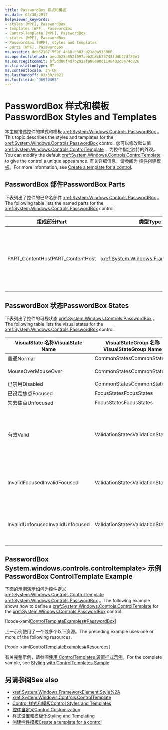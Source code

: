 ```yaml
---
title: PasswordBox 样式和模板
ms.date: 03/30/2017
helpviewer_keywords:
- styles [WPF], PasswordBox
- templates [WPF], PasswordBox
- ControlTemplate [WPF], PasswordBox
- states [WPF], PasswordBox
- PasswordBox [WPF], styles and templates
- parts [WPF], PasswordBox
ms.assetid: deb52107-959f-4a60-b303-d21a0a933060
ms.openlocfilehash: aecd625a052f097aeb2b8cb73743fd4b47df89e1
ms.sourcegitcommit: bf5dd80f4d7b202afa90e90d1148402c5474d826
ms.translationtype: MT
ms.contentlocale: zh-CN
ms.lasthandoff: 03/30/2021
ms.locfileid: "96970465"
---
```

# <a name="passwordbox-styles-and-templates"></a><span data-ttu-id="fbf59-102">PasswordBox 样式和模板</span><span class="sxs-lookup"><span data-stu-id="fbf59-102">PasswordBox Styles and Templates</span></span>

<span data-ttu-id="fbf59-103">本主题描述控件的样式和模板 <xref:System.Windows.Controls.PasswordBox> 。</span><span class="sxs-lookup"><span data-stu-id="fbf59-103">This topic describes the styles and templates for the <xref:System.Windows.Controls.PasswordBox> control.</span></span> <span data-ttu-id="fbf59-104">您可以修改默认值 <xref:System.Windows.Controls.ControlTemplate> ，为控件指定独特的外观。</span><span class="sxs-lookup"><span data-stu-id="fbf59-104">You can modify the default <xref:System.Windows.Controls.ControlTemplate> to give the control a unique appearance.</span></span> <span data-ttu-id="fbf59-105">有关详细信息，请参阅为 [控件创建模板](/dotnet/desktop-wpf/themes/how-to-create-apply-template)。</span><span class="sxs-lookup"><span data-stu-id="fbf59-105">For more information, see [Create a template for a control](/dotnet/desktop-wpf/themes/how-to-create-apply-template).</span></span>

## <a name="passwordbox-parts"></a><span data-ttu-id="fbf59-106">PasswordBox 部件</span><span class="sxs-lookup"><span data-stu-id="fbf59-106">PasswordBox Parts</span></span>

<span data-ttu-id="fbf59-107">下表列出了控件的已命名部件 <xref:System.Windows.Controls.PasswordBox> 。</span><span class="sxs-lookup"><span data-stu-id="fbf59-107">The following table lists the named parts for the <xref:System.Windows.Controls.PasswordBox> control.</span></span>

|<span data-ttu-id="fbf59-108">组成部分</span><span class="sxs-lookup"><span data-stu-id="fbf59-108">Part</span></span>|<span data-ttu-id="fbf59-109">类型</span><span class="sxs-lookup"><span data-stu-id="fbf59-109">Type</span></span>|<span data-ttu-id="fbf59-110">说明</span><span class="sxs-lookup"><span data-stu-id="fbf59-110">Description</span></span>|
|-|-|-|
|<span data-ttu-id="fbf59-111">PART_ContentHost</span><span class="sxs-lookup"><span data-stu-id="fbf59-111">PART_ContentHost</span></span>|<xref:System.Windows.FrameworkElement>|<span data-ttu-id="fbf59-112">一个可包含的可视元素 <xref:System.Windows.FrameworkElement> 。</span><span class="sxs-lookup"><span data-stu-id="fbf59-112">A visual element that can contain a <xref:System.Windows.FrameworkElement>.</span></span> <span data-ttu-id="fbf59-113">的文本 <xref:System.Windows.Controls.PasswordBox> 显示在此元素中。</span><span class="sxs-lookup"><span data-stu-id="fbf59-113">The text of the <xref:System.Windows.Controls.PasswordBox> is displayed in this element.</span></span>|

## <a name="passwordbox-states"></a><span data-ttu-id="fbf59-114">PasswordBox 状态</span><span class="sxs-lookup"><span data-stu-id="fbf59-114">PasswordBox States</span></span>

<span data-ttu-id="fbf59-115">下表列出了控件的可视状态 <xref:System.Windows.Controls.PasswordBox> 。</span><span class="sxs-lookup"><span data-stu-id="fbf59-115">The following table lists the visual states for the <xref:System.Windows.Controls.PasswordBox> control.</span></span>

|<span data-ttu-id="fbf59-116">VisualState 名称</span><span class="sxs-lookup"><span data-stu-id="fbf59-116">VisualState Name</span></span>|<span data-ttu-id="fbf59-117">VisualStateGroup 名称</span><span class="sxs-lookup"><span data-stu-id="fbf59-117">VisualStateGroup Name</span></span>|<span data-ttu-id="fbf59-118">描述</span><span class="sxs-lookup"><span data-stu-id="fbf59-118">Description</span></span>|
|-|-|-|
|<span data-ttu-id="fbf59-119">普通</span><span class="sxs-lookup"><span data-stu-id="fbf59-119">Normal</span></span>|<span data-ttu-id="fbf59-120">CommonStates</span><span class="sxs-lookup"><span data-stu-id="fbf59-120">CommonStates</span></span>|<span data-ttu-id="fbf59-121">默认状态。</span><span class="sxs-lookup"><span data-stu-id="fbf59-121">The default state.</span></span>|
|<span data-ttu-id="fbf59-122">MouseOver</span><span class="sxs-lookup"><span data-stu-id="fbf59-122">MouseOver</span></span>|<span data-ttu-id="fbf59-123">CommonStates</span><span class="sxs-lookup"><span data-stu-id="fbf59-123">CommonStates</span></span>|<span data-ttu-id="fbf59-124">鼠标指针悬停在控件上方。</span><span class="sxs-lookup"><span data-stu-id="fbf59-124">The mouse pointer is positioned over the control.</span></span>|
|<span data-ttu-id="fbf59-125">已禁用</span><span class="sxs-lookup"><span data-stu-id="fbf59-125">Disabled</span></span>|<span data-ttu-id="fbf59-126">CommonStates</span><span class="sxs-lookup"><span data-stu-id="fbf59-126">CommonStates</span></span>|<span data-ttu-id="fbf59-127">已禁用控件。</span><span class="sxs-lookup"><span data-stu-id="fbf59-127">The control is disabled.</span></span>|
|<span data-ttu-id="fbf59-128">已设定焦点</span><span class="sxs-lookup"><span data-stu-id="fbf59-128">Focused</span></span>|<span data-ttu-id="fbf59-129">FocusStates</span><span class="sxs-lookup"><span data-stu-id="fbf59-129">FocusStates</span></span>|<span data-ttu-id="fbf59-130">控件有焦点。</span><span class="sxs-lookup"><span data-stu-id="fbf59-130">The control has focus.</span></span>|
|<span data-ttu-id="fbf59-131">失去焦点</span><span class="sxs-lookup"><span data-stu-id="fbf59-131">Unfocused</span></span>|<span data-ttu-id="fbf59-132">FocusStates</span><span class="sxs-lookup"><span data-stu-id="fbf59-132">FocusStates</span></span>|<span data-ttu-id="fbf59-133">控件没有焦点。</span><span class="sxs-lookup"><span data-stu-id="fbf59-133">The control does not have focus.</span></span>|
|<span data-ttu-id="fbf59-134">有效</span><span class="sxs-lookup"><span data-stu-id="fbf59-134">Valid</span></span>|<span data-ttu-id="fbf59-135">ValidationStates</span><span class="sxs-lookup"><span data-stu-id="fbf59-135">ValidationStates</span></span>|<span data-ttu-id="fbf59-136">控件使用 <xref:System.Windows.Controls.Validation> 类， <xref:System.Windows.Controls.Validation.HasError%2A?displayProperty=nameWithType> 附加属性为 `false` 。</span><span class="sxs-lookup"><span data-stu-id="fbf59-136">The control uses the <xref:System.Windows.Controls.Validation> class and the <xref:System.Windows.Controls.Validation.HasError%2A?displayProperty=nameWithType> attached property is `false`.</span></span>|
|<span data-ttu-id="fbf59-137">InvalidFocused</span><span class="sxs-lookup"><span data-stu-id="fbf59-137">InvalidFocused</span></span>|<span data-ttu-id="fbf59-138">ValidationStates</span><span class="sxs-lookup"><span data-stu-id="fbf59-138">ValidationStates</span></span>|<span data-ttu-id="fbf59-139"><xref:System.Windows.Controls.Validation.HasError%2A?displayProperty=nameWithType>附加属性是 `true` 控件具有焦点。</span><span class="sxs-lookup"><span data-stu-id="fbf59-139">The <xref:System.Windows.Controls.Validation.HasError%2A?displayProperty=nameWithType> attached property is `true` has the control has focus.</span></span>|
|<span data-ttu-id="fbf59-140">InvalidUnfocused</span><span class="sxs-lookup"><span data-stu-id="fbf59-140">InvalidUnfocused</span></span>|<span data-ttu-id="fbf59-141">ValidationStates</span><span class="sxs-lookup"><span data-stu-id="fbf59-141">ValidationStates</span></span>|<span data-ttu-id="fbf59-142"><xref:System.Windows.Controls.Validation.HasError%2A?displayProperty=nameWithType>附加属性是 `true` 控件没有焦点。</span><span class="sxs-lookup"><span data-stu-id="fbf59-142">The <xref:System.Windows.Controls.Validation.HasError%2A?displayProperty=nameWithType> attached property is `true` has the control does not have focus.</span></span>|

## <a name="passwordbox-controltemplate-example"></a><span data-ttu-id="fbf59-143">PasswordBox System.windows.controls.controltemplate> 示例</span><span class="sxs-lookup"><span data-stu-id="fbf59-143">PasswordBox ControlTemplate Example</span></span>

<span data-ttu-id="fbf59-144">下面的示例演示如何为控件定义 <xref:System.Windows.Controls.ControlTemplate> <xref:System.Windows.Controls.PasswordBox> 。</span><span class="sxs-lookup"><span data-stu-id="fbf59-144">The following example shows how to define a <xref:System.Windows.Controls.ControlTemplate> for the <xref:System.Windows.Controls.PasswordBox> control.</span></span>

[!code-xaml[ControlTemplateExamples#PasswordBox](~/samples/snippets/csharp/VS_Snippets_Wpf/ControlTemplateExamples/CS/resources/textbox.xaml#passwordbox)]

<span data-ttu-id="fbf59-145">上一示例使用了一个或多个以下资源。</span><span class="sxs-lookup"><span data-stu-id="fbf59-145">The preceding example uses one or more of the following resources.</span></span>

[!code-xaml[ControlTemplateExamples#Resources](~/samples/snippets/csharp/VS_Snippets_Wpf/ControlTemplateExamples/CS/resources/shared.xaml#resources)]

<span data-ttu-id="fbf59-146">有关完整示例，请参阅[使用 ControlTemplates 设置样式示例](https://github.com/Microsoft/WPF-Samples/tree/master/Styles%20&%20Templates/IntroToStylingAndTemplating)。</span><span class="sxs-lookup"><span data-stu-id="fbf59-146">For the complete sample, see [Styling with ControlTemplates Sample](https://github.com/Microsoft/WPF-Samples/tree/master/Styles%20&%20Templates/IntroToStylingAndTemplating).</span></span>

## <a name="see-also"></a><span data-ttu-id="fbf59-147">另请参阅</span><span class="sxs-lookup"><span data-stu-id="fbf59-147">See also</span></span>

- <xref:System.Windows.FrameworkElement.Style%2A>
- <xref:System.Windows.Controls.ControlTemplate>
- [<span data-ttu-id="fbf59-148">Control 样式和模板</span><span class="sxs-lookup"><span data-stu-id="fbf59-148">Control Styles and Templates</span></span>](control-styles-and-templates.md)
- [<span data-ttu-id="fbf59-149">控件自定义</span><span class="sxs-lookup"><span data-stu-id="fbf59-149">Control Customization</span></span>](control-customization.md)
- [<span data-ttu-id="fbf59-150">样式设置和模板化</span><span class="sxs-lookup"><span data-stu-id="fbf59-150">Styling and Templating</span></span>](/dotnet/desktop-wpf/fundamentals/styles-templates-overview)
- [<span data-ttu-id="fbf59-151">创建控件模板</span><span class="sxs-lookup"><span data-stu-id="fbf59-151">Create a template for a control</span></span>](/dotnet/desktop-wpf/themes/how-to-create-apply-template)
